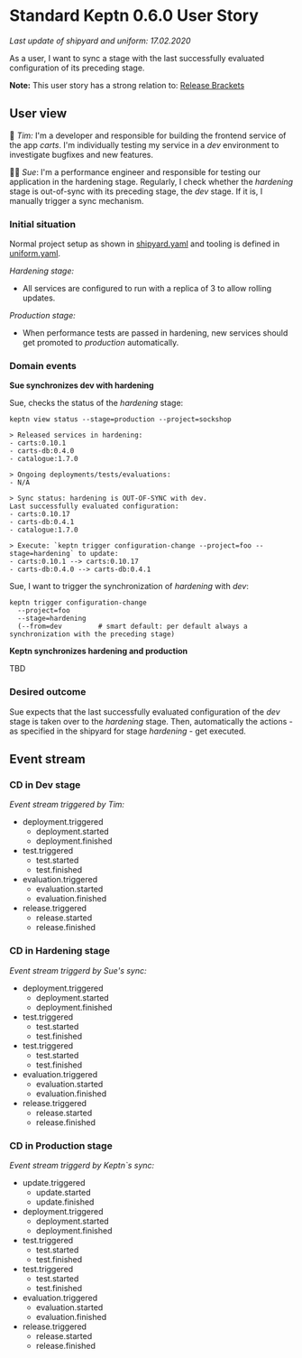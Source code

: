 # Standard Keptn 0.6.0 User Story

*Last update of shipyard and uniform: 17.02.2020*

As a user, I want to sync a stage with the last successfully evaluated configuration of its preceding stage.

**Note:** This user story has a strong relation to: [Release Brackets](release_brackets/)

## User view

:man: *Tim:* I'm a developer and responsible for building the frontend service of the app *carts*. I'm individually testing my service in a *dev* environment to investigate bugfixes and new features.

:blonde_woman: *Sue*: I'm a performance engineer and responsible for testing our application in the hardening stage. Regularly, I check whether the *hardening* stage is out-of-sync with its preceding stage, the *dev* stage. If it is, I manually trigger a sync mechanism. 

### Initial situation

Normal project setup as shown in [shipyard.yaml](./shipyard.yaml) and tooling is defined in [uniform.yaml](./uniform.yaml).

*Hardening stage:*
- All services are configured to run with a replica of 3 to allow rolling updates.

*Production stage:*
- When performance tests are passed in hardening, new services should get promoted to *production* automatically. 

### Domain events

**Sue synchronizes dev with hardening**

Sue, checks the status of the *hardening* stage: 

```console
keptn view status --stage=production --project=sockshop
```
```
> Released services in hardening:
- carts:0.10.1
- carts-db:0.4.0
- catalogue:1.7.0

> Ongoing deployments/tests/evaluations:
- N/A

> Sync status: hardening is OUT-OF-SYNC with dev. 
Last successfully evaluated configuration:
- carts:0.10.17
- carts-db:0.4.1
- catalogue:1.7.0

> Execute: `keptn trigger configuration-change --project=foo --stage=hardening` to update: 
- carts:0.10.1 --> carts:0.10.17
- carts-db:0.4.0 --> carts-db:0.4.1
```

Sue, I want to trigger the synchronization of *hardening* with *dev*: 
```console
keptn trigger configuration-change 
  --project=foo
  --stage=hardening
  (--from=dev         # smart default: per default always a synchronization with the preceding stage)  
```

**Keptn synchronizes hardening and production**

TBD

### Desired outcome

Sue expects that the last successfully evaluated configuration of the *dev* stage is taken over to the *hardening* stage. Then, automatically the actions - as specified in the shipyard for stage *hardening* - get executed.

## Event stream

### CD in Dev stage

*Event stream triggered by Tim:* 

- deployment.triggered 
  - deployment.started
  - deployment.finished
- test.triggered
  - test.started
  - test.finished
- evaluation.triggered
  - evaluation.started
  - evaluation.finished
- release.triggered
  - release.started
  - release.finished

### CD in Hardening stage

*Event stream triggerd by Sue's sync:* 

- deployment.triggered 
  - deployment.started 
  - deployment.finished
- test.triggered
  - test.started
  - test.finished
- test.triggered
  - test.started
  - test.finished
- evaluation.triggered
  - evaluation.started
  - evaluation.finished
- release.triggered
  - release.started
  - release.finished

### CD in Production stage

*Event stream triggerd by Keptn`s sync:* 

- update.triggered
  - update.started 
  - update.finished
- deployment.triggered 
  - deployment.started 
  - deployment.finished
- test.triggered
  - test.started
  - test.finished
- test.triggered
  - test.started
  - test.finished
- evaluation.triggered
  - evaluation.started
  - evaluation.finished
- release.triggered
  - release.started
  - release.finished